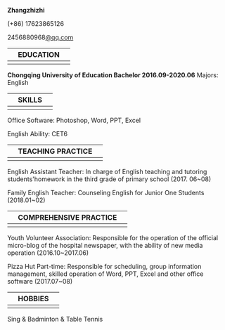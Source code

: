 **Zhangzhizhi**

(+86) 17623865126               

2456880968[@qq.com](file:///C:\Users\Administrator\Desktop\平时作业保存2\简历模板\@qq.com) 

 

|      | **EDUCATION** |      |
| ---- | ------------- | ---- |
|      |               |      |

**Chongqing University of Education          Bachelor              2016.09-2020.06** Majors: English

|      | **SKILLS** |      |
| ---- | ---------- | ---- |
|      |            |      |

 Office Software: Photoshop, Word, PPT, Excel

 English Ability: CET6

|      | **TEACHING  PRACTICE** |      |
| ---- | ---------------------- | ---- |
|      |                        |      |

 English Assistant Teacher: In charge of English teaching and tutoring students'homework in the third grade of primary school (2017. 06~08)

 Family English Teacher: Counseling English for Junior One Students (2018.01~02)

 

|      | **COMPREHENSIVE  PRACTICE** |      |
| ---- | --------------------------- | ---- |
|      |                             |      |

 Youth Volunteer Association: Responsible for the operation of the official micro-blog of the hospital newspaper, with the ability of new media operation (2016.10~2017.06)

 Pizza Hut Part-time: Responsible for scheduling, group information management, skilled operation of Word, PPT, Excel and other office software (2017.07~08)

 

|      | **HOBBIES** |      |
| ---- | ----------- | ---- |
|      |             |      |

 Sing & Badminton & Table Tennis